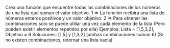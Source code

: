 Crea una función que encuentre todas las combinaciones de los números de una lista que suman el valor objetivo.
1 => La función recibirá una lista de números enteros positivos y un valor objetivo.
2 => Para obtener las combinaciones solo se puede utiliar una vez cada elemento de la lista (Pero pueden existir elementos repetidos por ella)
    Ejemplos:
        Lista = [1,5,3,2], Objetivo = 6
        Soluciones: [1,5] y [1,3,2] (ambas combinaciones suman 6)
        (Si no existen combinaciones, retornar una lista vacía)
